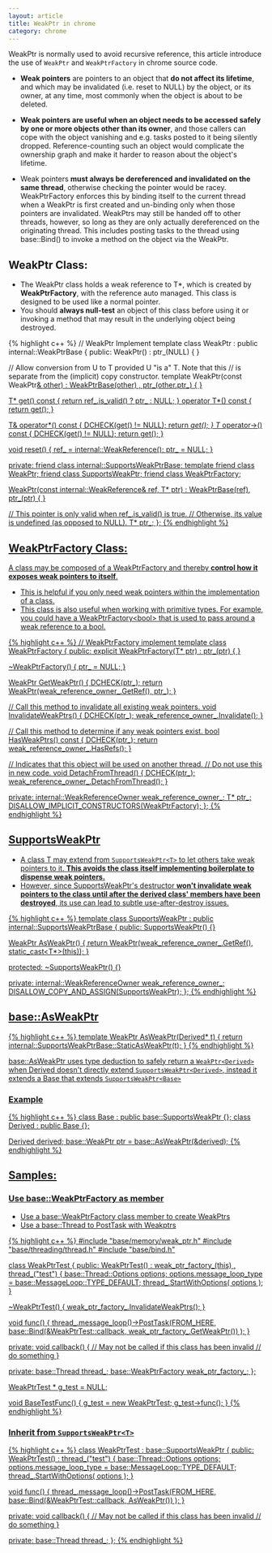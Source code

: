 ```yaml
---
layout: article
title: WeakPtr in chrome
category: chrome
---
```

WeakPtr is normally used to avoid recursive reference, this article introduce the use of `WeakPtr` and `WeakPtrFactory` in chrome source code.


- **Weak pointers** are pointers to an object that **do not affect its lifetime**, and which may be invalidated (i.e. reset to NULL) by the object, or its owner, at any time, most commonly when the object is about to be deleted.

- **Weak pointers are useful when an object needs to be accessed safely by one or more objects other than its owner**, and those callers can cope with the object vanishing and e.g. tasks posted to it being silently dropped. Reference-counting such an object would complicate the ownership graph and make it harder to reason about the object's lifetime.

- Weak pointers **must always be dereferenced and invalidated on the same thread**, otherwise checking the pointer would be racey. WeakPtrFactory enforces this by binding itself to the current thread when a WeakPtr is first created and un-binding only when those pointers are invalidated.  WeakPtrs may still be handed off to other threads, however, so long as they are only actually dereferenced on the originating thread. This includes posting tasks to the thread using base::Bind() to invoke a method on the object via the WeakPtr.


## WeakPtr Class:

- The WeakPtr class holds a weak reference to T\*, which is created by **WeakPtrFactory**, with the reference auto managed. This class is designed to be used like a normal pointer.
- You should **always null-test** an object of this class before using it or invoking a method that may result in the underlying object being destroyed.

{% highlight c++ %}
// WeakPtr Implement
template <typename T>
class WeakPtr : public internal::WeakPtrBase {
 public:
  WeakPtr() : ptr_(NULL) {
  }

  // Allow conversion from U to T provided U "is a" T. Note that this
  // is separate from the (implicit) copy constructor.
  template <typename U>
  WeakPtr(const WeakPtr<U>& other)
    : WeakPtrBase(other)
    , ptr_(other.ptr_) {
  }

  T* get() const { return ref_.is_valid() ? ptr_ : NULL; }
  operator T*() const { return get(); }

  T& operator*() const {
    DCHECK(get() != NULL);
    return *get();
  }
  T* operator->() const {
    DCHECK(get() != NULL);
    return get();
  }

  void reset() {
    ref_ = internal::WeakReference();
    ptr_ = NULL;
  }

 private:
  friend class internal::SupportsWeakPtrBase;
  template <typename U> friend class WeakPtr;
  friend class SupportsWeakPtr<T>;
  friend class WeakPtrFactory<T>;

  WeakPtr(const internal::WeakReference& ref, T* ptr)
      : WeakPtrBase(ref),
        ptr_(ptr) {
  }

  // This pointer is only valid when ref_.is_valid() is true.
  // Otherwise, its value is undefined (as opposed to NULL).
  T* ptr_;
};
{% endhighlight %}


## WeakPtrFactory Class:
A class may be composed of a WeakPtrFactory and thereby **control how it exposes weak pointers to itself**.

- This is helpful if you only need weak pointers within the implementation of a class.
- This class is also useful when working with primitive types. For example, you could have a WeakPtrFactory&lt;bool> that is used to pass around a weak reference to a bool.

{% highlight c++ %}
// WeakPtrFactory implement
template <class T>
class WeakPtrFactory {
 public:
  explicit WeakPtrFactory(T* ptr) : ptr_(ptr) {
  }

  ~WeakPtrFactory() {
    ptr_ = NULL;
  }

  WeakPtr<T> GetWeakPtr() {
    DCHECK(ptr_);
    return WeakPtr<T>(weak_reference_owner_.GetRef(), ptr_);
  }

  // Call this method to invalidate all existing weak pointers.
  void InvalidateWeakPtrs() {
    DCHECK(ptr_);
    weak_reference_owner_.Invalidate();
  }

  // Call this method to determine if any weak pointers exist.
  bool HasWeakPtrs() const {
    DCHECK(ptr_);
    return weak_reference_owner_.HasRefs();
  }

  // Indicates that this object will be used on another thread.
  // Do not use this in new code.
  void DetachFromThread() {
    DCHECK(ptr_);
    weak_reference_owner_.DetachFromThread();
  }

 private:
  internal::WeakReferenceOwner weak_reference_owner_;
  T* ptr_;
  DISALLOW_IMPLICIT_CONSTRUCTORS(WeakPtrFactory);
};
{% endhighlight %}


## SupportsWeakPtr

- A class T may extend from `SupportsWeakPtr<T>` to let others take weak pointers to it. **This avoids the class itself implementing boilerplate to dispense weak pointers.** 
- However, since SupportsWeakPtr's destructor **won't invalidate weak pointers to the class until after the derived class' members have been destroyed**, its use can lead to subtle use-after-destroy issues.

{% highlight c++ %}
template <class T>
class SupportsWeakPtr : public internal::SupportsWeakPtrBase {
 public:
  SupportsWeakPtr() {}

  WeakPtr<T> AsWeakPtr() {
    return WeakPtr<T>(weak_reference_owner_.GetRef(), static_cast<T*>(this));
  }

 protected:
  ~SupportsWeakPtr() {}

 private:
  internal::WeakReferenceOwner weak_reference_owner_;
  DISALLOW_COPY_AND_ASSIGN(SupportsWeakPtr);
};
{% endhighlight %}


## base::AsWeakPtr

{% highlight c++ %}
template <typename Derived>
WeakPtr<Derived> AsWeakPtr(Derived* t) {
  return internal::SupportsWeakPtrBase::StaticAsWeakPtr<Derived>(t);
}
{% endhighlight %}

base::AsWeakPtr uses type deduction to safely return a `WeakPtr<Derived>` when Derived doesn't directly extend `SupportsWeakPtr<Derived>`, instead it extends a Base that extends `SupportsWeakPtr<Base>`

### Example

{% highlight c++ %}
class Base : public base::SupportsWeakPtr<Producer> {};
class Derived : public Base {};

Derived derived;
base::WeakPtr<Derived> ptr = base::AsWeakPtr(&derived);
{% endhighlight %}


## Samples:

### Use base::WeakPtrFactory as member

- Use a base::WeakPtrFactory class member to create WeakPtrs
- Use a base::Thread to PostTask with Weakptrs

{% highlight c++ %}
#include "base/memory/weak_ptr.h"
#include "base/threading/thread.h"
#include "base/bind.h"

class WeakPtrTest {
public:
  WeakPtrTest() 
    : weak_ptr_factory_(this) 
    , thread_("test") {
      base::Thread::Options options;
      options.message_loop_type = base::MessageLoop::TYPE_DEFAULT;
      thread_.StartWithOptions( options );
  }

  ~WeakPtrTest() {
    weak_ptr_factory_.InvalidateWeakPtrs();
  }

  void func() {
    thread_.message_loop()->PostTask(FROM_HERE, 
      base::Bind(&WeakPtrTest::callback, weak_ptr_factory_.GetWeakPtr()) );
  }

private:
  void callback() {
    // May not be called if this class has been invalid 
    // do something
  }

private:
  base::Thread thread_;
  base::WeakPtrFactory<WeakPtrTest> weak_ptr_factory_;
};

WeakPtrTest * g_test = NULL;

void BaseTestFunc() {
  g_test = new WeakPtrTest;
  g_test->func();
}
{% endhighlight %}

### Inherit from  `SupportsWeakPtr<T>`

{% highlight c++ %}
class WeakPtrTest : base::SupportsWeakPtr<WeakPtrTest> {
public:
  WeakPtrTest() 
    : thread_("test") {
      base::Thread::Options options;
      options.message_loop_type = base::MessageLoop::TYPE_DEFAULT;
      thread_.StartWithOptions( options );
  }

  void func() {
    thread_.message_loop()->PostTask(FROM_HERE, 
      base::Bind(&WeakPtrTest::callback, AsWeakPtr()) );
  }

private:
  void callback() {
    // May not be called if this class has been invalid 
    // do something
  }

private:
  base::Thread thread_;
};
{% endhighlight %}